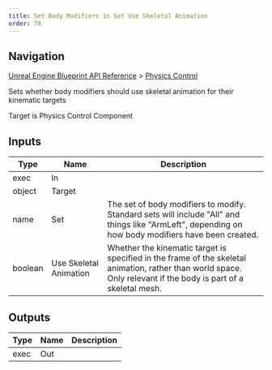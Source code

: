 ```yaml
---
title: Set Body Modifiers in Set Use Skeletal Animation
order: 78
---
```

## Navigation

[Unreal Engine Blueprint API Reference](https://dev.epicgames.com/documentation/en-us/unreal-engine/BlueprintAPI) > [Physics Control](https://dev.epicgames.com/documentation/en-us/unreal-engine/BlueprintAPI/PhysicsControl)

Sets whether body modifiers should use skeletal animation for their kinematic targets

Target is Physics Control Component

## Inputs

| Type | Name | Description |
| --- | --- | --- |
| exec | In |  |
| object | Target |  |
| name | Set | The set of body modifiers to modify. Standard sets will include "All" and things like "ArmLeft", depending on how body modifiers have been created. |
| boolean | Use Skeletal Animation | Whether the kinematic target is specified in the frame of the skeletal animation, rather than world space. Only relevant if the body is part of a skeletal mesh. |

## Outputs

| Type | Name | Description |
| --- | --- | --- |
| exec | Out |  |
